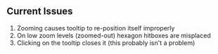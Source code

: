 ## Current Issues

1. Zooming causes tooltip to re-position itself improperly
1. On low zoom levels (zoomed-out) hexagon hitboxes are misplaced
1. Clicking on the tooltip closes it (this probably isn't a problem)
